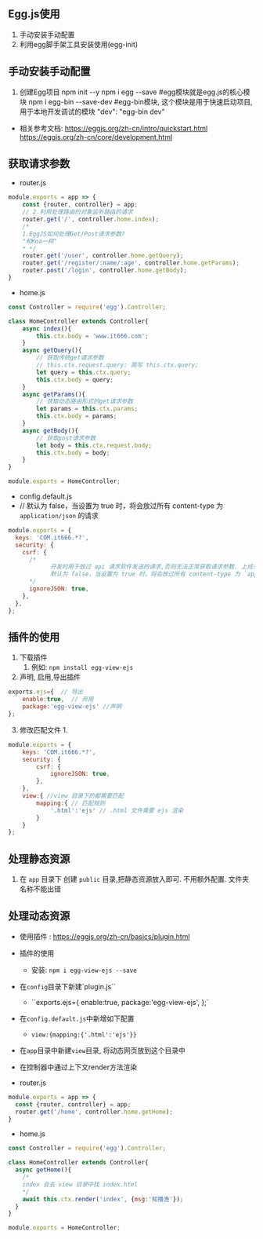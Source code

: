 ## Egg.js使用

1. 手动安装手动配置
2. 利用egg脚手架工具安装使用(egg-init)

## 手动安装手动配置

1. 创建Egg项目
   npm init --y
   npm i egg --save  #egg模块就是egg.js的核心模块
   npm i egg-bin --save-dev    #egg-bin模块, 这个模块是用于快速启动项目, 用于本地开发调试的模块
   "dev": "egg-bin dev"

- 相关参考文档:
  https://eggjs.org/zh-cn/intro/quickstart.html
  https://eggjs.org/zh-cn/core/development.html







## 获取请求参数

- router.js

```js
module.exports = app => {
    const {router, controller} = app;
    // 2.利用处理路由的对象监听路由的请求
    router.get('/', controller.home.index);
    /*
    1.EggJS如何处理Get/Post请求参数?
    "和Koa一样"
    * */
    router.get('/user', controller.home.getQuery);
    router.get('/register/:name/:age', controller.home.getParams);
    router.post('/login', controller.home.getBody);
}
```

- home.js

```js
const Controller = require('egg').Controller;

class HomeController extends Controller{
    async index(){
        this.ctx.body = 'www.it666.com';
    }
    async getQuery(){
        // 获取传统get请求参数
        // this.ctx.request.query: 简写 this.ctx.query;
        let query = this.ctx.query;
        this.ctx.body = query;
    }
    async getParams(){
        // 获取动态路由形式的get请求参数
        let params = this.ctx.params;
        this.ctx.body = params;
    }
    async getBody(){
        // 获取post请求参数
        let body = this.ctx.request.body;
        this.ctx.body = body;
    }
}

module.exports = HomeController;
```



- config.default.js
-  // 默认为 false，当设置为 true 时，将会放过所有 content-type 为 `application/json` 的请求

```js
module.exports = {
  keys: 'COM.it666.*?',
  security: {
    csrf: {
      /*
			开发时用于放过 api 请求软件发送的请求,否则无法正常获取请求参数. 上线有 必须为 false
			默认为 false，当设置为 true 时，将会放过所有 content-type 为 `application/json` 的请求
      */
      ignoreJSON: true,
    },
  },
};
```



## 插件的使用

1. 下载插件
   1. 例如: `npm install egg-view-ejs`
2. 声明, 启用,导出插件

```js
exports.ejs={  // 导出
    enable:true,  // 弃用
    package:'egg-view-ejs' //声明
};
```

3. 修改匹配文件
   1. 

```js
module.exports = {
    keys: 'COM.it666.*?',
    security: {
        csrf: {
            ignoreJSON: true,
        },
    },
    view:{ //view 目录下的都需要匹配
        mapping:{ // 匹配规则
            '.html':'ejs' // .html 文件需要 ejs 渲染
        }
    }
};
```





## 处理静态资源

1. 在 `app` 目录下 创建 `public` 目录,把静态资源放入即可. 不用额外配置. 文件夹名称不能出错



## 处理动态资源

- 使用插件 : https://eggjs.org/zh-cn/basics/plugin.html
- 插件的使用
  - 安装: `npm i egg-view-ejs --save`
- 在`config`目录下新建`plugin.js``
  - ``exports.ejs={ enable:true, package:'egg-view-ejs', };`
- 在`config.default.js`中新增如下配置
  - `view:{mapping:{'.html':'ejs'}}`
- 在`app`目录中新建`view`目录, 将动态网页放到这个目录中
- 在控制器中通过上下文render方法渲染



- router.js

```js
module.exports = app => {
  const {router, controller} = app;
  router.get('/home', controller.home.getHome);
}
```

- home.js

```js
const Controller = require('egg').Controller;

class HomeController extends Controller{
  async getHome(){
    /*
    index 会去 view 目录中找 index.html
    */
    await this.ctx.render('index', {msg:'知播渔'});
  }
}

module.exports = HomeController;
```








































































